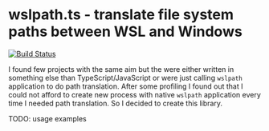 # wslpath.ts - translate file system paths between WSL and Windows

[![Build Status](https://travis-ci.org/yisonPylkita/wslpath.ts.svg?branch=master)](https://travis-ci.org/yisonPylkita/wslpath.ts)

I found few projects with the same aim but the were either written in something else than TypeScript/JavaScript or were just calling `wslpath` application to do path translation. After some profiling I found out that I could not afford to create new process with native `wslpath` application every time I needed path translation. So I decided to create this library.



TODO: usage examples

